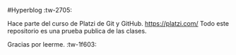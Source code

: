 #Hyperblog :tw-2705:

Hace parte del curso de Platzi de Git y GitHub. 
https://platzi.com/
Todo este repositorio es una prueba publica de las clases.

Gracias por leerme. :tw-1f603:
